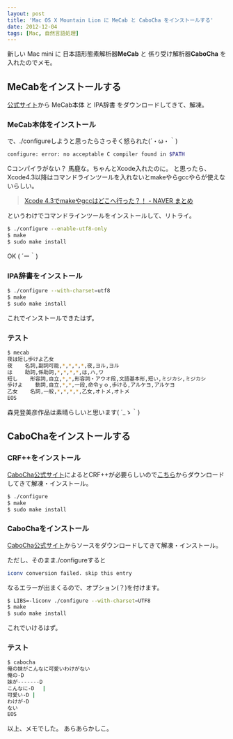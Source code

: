 ```yaml
---
layout: post
title: 'Mac OS X Mountain Lion に MeCab と CaboCha をインストールする'
date: 2012-12-04
tags: [Mac, 自然言語処理]
---
```


新しい Mac mini に 日本語形態素解析器**MeCab** と 係り受け解析器**CaboCha** を入れたのでメモ。

## MeCabをインストールする
[公式サイト](http://mecab.googlecode.com/svn/trunk/mecab/doc/index.html#download "MeCab: Yet Another Part-of-Speech and Morphological Analyzer")から MeCab本体 と IPA辞書 をダウンロードしてきて、解凍。

### MeCab本体をインストール
で、./configureしようと思ったらさっそく怒られた(´・ω・｀)

``` bash
configure: error: no acceptable C compiler found in $PATH
```


Cコンパイラがない？ 馬鹿な。ちゃんとXcode入れたのに。
と思ったら、Xcode4.3以降はコマンドラインツールを入れないとmakeやらgccやらが使えないらしい。

> [Xcode 4.3でmakeやgccはどこへ行った？！ - NAVER まとめ](http://matome.naver.jp/odai/2132945219176409901)

というわけでコマンドラインツールをインストールして、リトライ。

``` bash
$ ./configure --enable-utf8-only
$ make
$ sudo make install
```

OK ( ´ー｀)

### IPA辞書をインストール
``` bash
$ ./configure --with-charset=utf8
$ make
$ sudo make install
```

これでインストールできたはず。

### テスト
``` bash
$ mecab
夜は短し歩けよ乙女
夜    名詞,副詞可能,*,*,*,*,夜,ヨル,ヨル
は    助詞,係助詞,*,*,*,*,は,ハ,ワ
短し    形容詞,自立,*,*,形容詞・アウオ段,文語基本形,短い,ミジカシ,ミジカシ
歩けよ    動詞,自立,*,*,一段,命令ｙｏ,歩ける,アルケヨ,アルケヨ
乙女    名詞,一般,*,*,*,*,乙女,オトメ,オトメ
EOS
```

森見登美彦作品は素晴らしいと思います( ´_ゝ｀)

## CaboChaをインストールする
### CRF++をインストール
[CaboCha公式サイト](http://code.google.com/p/cabocha/ "CaboCha/南瓜: Yet Another Japanese Dependency Structure Analyzer")によるとCRF++が必要らしいので[こちら](http://crfpp.googlecode.com/svn/trunk/doc/index.html#download "CRF++: Yet Another CRF toolkit")からダウンロードしてきて解凍・インストール。

``` bash
$ ./configure
$ make
$ sudo make install
```

### CaboChaをインストール
[CaboCha公式サイト](href="http://code.google.com/p/cabocha/ "CaboCha/南瓜: Yet Another Japanese Dependency Structure Analyzer")からソースをダウンロードしてきて解凍・インストール。

ただし、そのまま./configureすると

``` bash
iconv conversion failed. skip this entry
```

なるエラーが出まくるので、オプション(？)を付けます。

``` bash
$ LIBS=-liconv ./configure --with-charset=UTF8
$ make
$ sudo make install
```

これでいけるはず。
### テスト
``` bash
$ cabocha
俺の妹がこんなに可愛いわけがない
俺の-D
妹が-------D
こんなに-D 　|
可愛い-D |
わけが-D
ない
EOS
```

以上、メモでした。
あらあらかしこ。
